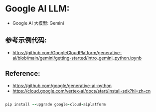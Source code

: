 # Google AI LLM:

- Google AI 大模型: Gemini

## 参考示例代码:

- https://github.com/GoogleCloudPlatform/generative-ai/blob/main/gemini/getting-started/intro_gemini_python.ipynb

## Reference:

- https://github.com/google/generative-ai-python
- https://cloud.google.com/vertex-ai/docs/start/install-sdk?hl=zh-cn

```ruby

pip install --upgrade google-cloud-aiplatform

```